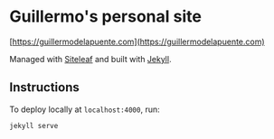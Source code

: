 # Guillermo's personal site

[https://guillermodelapuente.com](https://guillermodelapuente.com)

Managed with [Siteleaf](https://www.siteleaf.com/) and built with [Jekyll](https://jekyllrb.com/).

## Instructions

To deploy locally at `localhost:4000`, run:

```
jekyll serve
```
